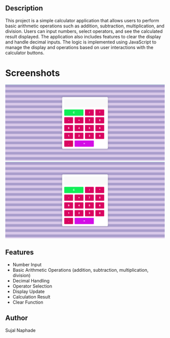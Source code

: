  ## Description

This project is a simple calculator application that allows users to perform basic arithmetic operations such as addition, subtraction, multiplication, and division. Users can input numbers, select operators, and see the calculated result displayed. The application also includes features to clear the display and handle decimal inputs. The logic is implemented using JavaScript to manage the display and operations based on user interactions with the calculator buttons.

# Screenshots

![Screenshot](ss.png)
![Screenshot](ss.png)


## Features
- Number Input
- Basic Arithmetic Operations (addition, subtraction, multiplication, division)
- Decimal Handling
- Operator Selection
- Display Update
- Calculation Result
- Clear Function

## Author

Sujal Naphade

